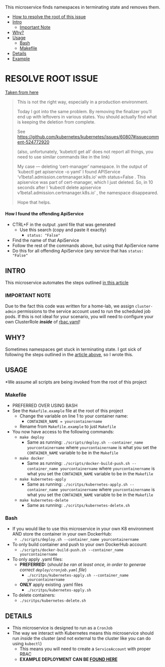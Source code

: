 This microservice finds namespaces in terminating state and removes them.

- [How to resolve the root of this issue](#resolve-root-issue)
- [Intro](#intro)
  - [Important Note](#important-note)
- [Why?](#why)
- [Usage](#usage)
  - [Bash](#bash)
  - [Makefile](#makefile)
- [Details](#details)
- [Example](/deploy)

# RESOLVE ROOT ISSUE

[Taken from here](https://medium.com/@cristi.posoiu/this-is-not-the-right-way-especially-in-a-production-environment-190ff670bc62)

>This is not the right way, especially in a production environment.
>
>Today I got into the same problem. By removing the finalizer you’ll end up with leftovers in various states. You should actually find what is keeping the deletion from complete.
>
>See https://github.com/kubernetes/kubernetes/issues/60807#issuecomment-524772920
>
>(also, unfortunately, ‘kubetctl get all’ does not report all things, you need to use similar commands like in the link)
>
>My case — deleting ‘cert-manager’ namespace. In the output of ‘kubectl get apiservice -o yaml’ I found APIService ‘v1beta1.admission.certmanager.k8s.io’ with status=False . This apiservice was part of cert-manager, which I just deleted. So, in 10 seconds after I ‘kubectl delete apiservice v1beta1.admission.certmanager.k8s.io’ , the namespace disappeared.
>
>Hope that helps.

#### How I found the offending ApiService

- CTRL+F in the output .yaml file that was generated
  - Use this search (copy and paste it exactly)
    - `status: "False"`
- Find the name of that ApiService
- Follow the rest of the commands above, but using that ApiService name
- Do this for all offending ApiService (any service that has `status: "False"`

## INTRO

This microservice automates the steps outlined [in this article](https://medium.com/@craignewtondev/how-to-fix-kubernetes-namespace-deleting-stuck-in-terminating-state-5ed75792647e)

### IMPORTANT NOTE

Due to the fact this code was written for a home-lab, we assign `cluster-admin` permissions to the service account used to run the scheduled job pods. If this is not ideal for your scenario, you will need to configure your own ClusterRole ***inside*** of [rbac.yaml](/deploy/rbac.yaml)!

## WHY?

Sometimes namespaces get stuck in terminating state.  I got sick of following the steps outlined in the [article above](#intro), so I wrote this.

## USAGE

*We assume all scripts are being invoked from the root of this project

### Makefile

 - PREFERRED OVER USING BASH
 - See the `Makefile.example` file at the root of this project
   - Change the variable on line 1 to your container name: 
     - `CONTAINER_NAME = yourcontainername`
   - Rename from `Makefile.example` to just `Makefile`
 - You now have access to the following commands:
   - `make deploy`
     - Same as running: `./scripts/deploy.sh --container_name yourcontainername` where `yourcontainername` is what you set the `CONTAINER_NAME` variable to be in the `Makefile`
   - `make docker`
     - Same as running: `./scripts/docker-build-push.sh --container_name yourcontainername` where `yourcontainername` is what you set the `CONTAINER_NAME` variable to be in the `Makefile`
   - `make kubernetes-apply`
     - Same as running: `./scritps/kubernetes-apply.sh --container_name yourcontainername` where `yourcontainername` is what you set the `CONTAINER_NAME` variable to be in the `Makefile`
   - `make kubernetes-delete`
     - Same as running: `./scritps/kubernetes-delete.sh`

### Bash

 - If you would like to use this microservice in your own K8 environment AND store the container in your own DockerHub:
   - `./scripts/deploy.sh --container_name yourcontainername`
 - To only build container and push to your own DockerHub account:
   - `./scripts/docker-build-push.sh --container_name yourcontainername`
 - To only apply .yaml files:
   - **PREFERRED:** (*should be ran at least once, in order to generae correct `deploy/cronjob.yaml` file*)
     - `./scritps/kubernetes-apply.sh --container_name yourcontainername`
   - **ONLY** apply existing .yaml files
     - `./scritps/kubernetes-apply.sh`
 - To delete containers:
   - `./scritps/kubernetes-delete.sh`

## DETAILS

 - This microservice is designed to run as a `CronJob`
 - The way we interact with Kubernetes means this microservice should run *inside* the cluster (and not external to the cluster like you can do using `kubectl`)
   - This means you will need to create a `ServiceAccount` with proper RBAC
   - **EXAMPLE DEPLOYMENT CAN BE [FOUND HERE](/deploy)**
